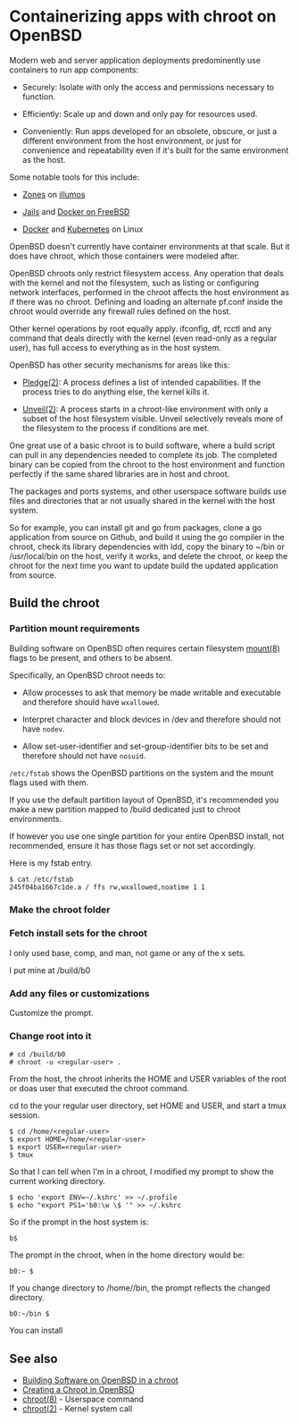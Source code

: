 # Containerizing apps with chroot on OpenBSD

Modern web and server application deployments predominently use
containers to run app components:

- Securely: Isolate with only the access and permissions necessary to
  function.

- Efficiently: Scale up and down and only pay for resources used.

- Conveniently: Run apps developed for an obsolete, obscure, or just a
  different environment from the host environment, or just for
  convenience and repeatability even if it's built for the same
  environment as the host.

Some notable tools for this include:

- [Zones](https://illumos.org/docs/about/features/#native-zones) on
  [illumos](https://illumos.org)

- [Jails](https://docs.freebsd.org/en/books/handbook/jails) and
  [Docker on FreeBSD](https://wiki.freebsd.org/Docker)

- [Docker](https://www.docker.com) and
  [Kubernetes](https://kubernetes.io) on Linux

OpenBSD doesn't currently have container environments at that
scale. But it does have chroot, which those containers were modeled
after.

OpenBSD chroots only restrict filesystem access. Any operation that
deals with the kernel and not the filesystem, such as listing or
configuring network interfaces, performed in the chroot affects the
host environment as if there was no chroot. Defining and loading an
alternate pf.conf inside the chroot would override any firewall rules
defined on the host.

Other kernel operations by root equally apply. ifconfig, df, rcctl and
any command that deals directly with the kernel (even read-only as a
regular user), has full access to everything as in the host system.

OpenBSD has other security mechanisms for areas like this:

- [Pledge(2)](https://man.openbsd.org/pledge): A process defines a
  list of intended capabilities. If the process tries to do anything
  else, the kernel kills it.

- [Unveil(2)](https://man.openbsd.org/unveil): A process starts in a
  chroot-like environment with only a subset of the host filesystem
  visible. Unveil selectively reveals more of the filesystem to the
  process if conditions are met.

One great use of a basic chroot is to build software, where a build
script can pull in any dependencies needed to complete its job. The
completed binary can be copied from the chroot to the host environment
and function perfectly if the same shared libraries are in host and
chroot.

The packages and ports systems, and other userspace software
builds use files and directories that ar not usually shared in the
kernel with the host system.

So for example, you can install git and go from packages, clone a go
application from source on Github, and build it using the go compiler
in the chroot, check its library dependencies with ldd, copy the
binary to ~/bin or /usr/local/bin on the host, verify it works, and
delete the chroot, or keep the chroot for the next time you want to
update build the updated application from source.

## Build the chroot

### Partition mount requirements

Building software on OpenBSD often requires certain filesystem
[mount(8)](https://man.openbsd.org/mount) 
flags to be present, and others to be absent.

Specifically, an OpenBSD chroot needs to:

- Allow processes to ask that memory be made writable and executable
  and therefore should have `wxallowed`.

- Interpret character and block devices in /dev and therefore should
  not have `nodev`.

- Allow set-user-identifier and set-group-identifier bits to be set
  and therefore should not have `nosuid`.

`/etc/fstab` shows the OpenBSD partitions on the system and the mount
flags used with them.

If you use the default partition layout of OpenBSD, it's recommended
you make a new partition mapped to /build dedicated just to chroot environments.

If however you use one single partition for your entire OpenBSD
install, not recommended, ensure it has those flags set or not set
accordingly.

Here is my fstab entry. 

```
$ cat /etc/fstab
245f04ba1667c1de.a / ffs rw,wxallowed,noatime 1 1
```

### Make the chroot folder

### Fetch install sets for the chroot

I only used base, comp, and man, not game or any of the x sets.

I put mine at /build/b0

### Add any files or customizations

Customize the prompt.

### Change root into it

```
# cd /build/b0
# chroot -u <regular-user> .
```

From the host, the chroot inherits the HOME and USER variables of the
root or doas user that executed the chroot command.

cd to the your regular user directory, set HOME and USER, and start a
tmux session.
```
$ cd /home/<regular-user>
$ export HOME=/home/<regular-user>
$ export USER=<regular-user>
$ tmux
```

So that I can tell when I'm in a chroot, I modified my prompt to show
the current working directory.

```
$ echo 'export ENV=~/.kshrc' >> ~/.profile
$ echo "export PS1='b0:\w \$ '" >> ~/.kshrc
```

So if the prompt in the host system is:

```
b$
```

The prompt in the chroot, when in the home directory would be:

```
b0:~ $ 
```

If you change directory to /home/<regular-user>/bin, the prompt
reflects the changed directory.

```
b0:~/bin $ 
```

You can install 


## See also

* [Building Software on OpenBSD in a chroot](https://eradman.com/posts/chroot-builds.html)
* [Creating a Chroot in OpenBSD](https://www.tubsta.com/2020/01/creating-a-chroot-in-openbsd)
* [chroot(8)](https://man.openbsd.org/chroot) - Userspace command
* [chroot(2)](https://man.openbsd.org/chroot.2) - Kernel system call
